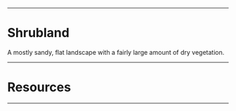 ___
# Shrubland
A mostly sandy, flat landscape with a fairly large amount of dry vegetation.

___
# Resources

___
